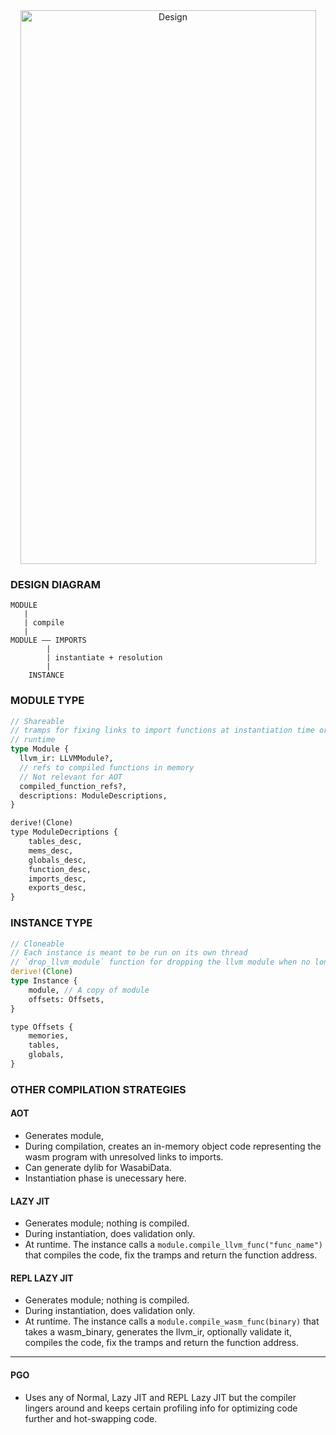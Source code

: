 

<div align="center">
<img src="https://github.com/appcypher/wasmlite/blob/design/design/media/MEMORY_MODEL.png" alt="Design" width="473" height="886"></img>
</div>

### DESIGN DIAGRAM
```
MODULE
   |
   | compile
   |
MODULE —— IMPORTS
        |
        | instantiate + resolution
        |
    INSTANCE
```

### MODULE TYPE

```rust
// Shareable
// tramps for fixing links to import functions at instantiation time or at
// runtime
type Module {
  llvm_ir: LLVMModule?,
  // refs to compiled functions in memory
  // Not relevant for AOT
  compiled_function_refs?,
  descriptions: ModuleDescriptions,
}

derive!(Clone)
type ModuleDecriptions {
    tables_desc,
    mems_desc,
    globals_desc,
    function_desc,
    imports_desc,
    exports_desc,
}
```

### INSTANCE TYPE

```rust
// Cloneable
// Each instance is meant to be run on its own thread
// `drop_llvm_module` function for dropping the llvm module when no longer needed
derive!(Clone)
type Instance {
    module, // A copy of module
    offsets: Offsets,
}

type Offsets {
    memories,
    tables,
    globals,
}
```

### OTHER COMPILATION STRATEGIES
#### AOT
- Generates module,
- During compilation, creates an in-memory object code representing the wasm program with unresolved links to imports.
- Can generate dylib for WasabiData.
- Instantiation phase is unecessary here.

#### LAZY JIT
- Generates module; nothing is compiled.
- During instantiation, does validation only.
- At runtime. The instance calls a `module.compile_llvm_func("func_name")` that compiles the code, fix the tramps and return the function address.

#### REPL LAZY JIT
- Generates module; nothing is compiled.
- During instantiation, does validation only.
- At runtime. The instance calls a `module.compile_wasm_func(binary)` that takes a wasm_binary, generates the llvm_ir, optionally validate it, compiles the code, fix the tramps and return the function address.

---------

#### PGO
- Uses any of Normal, Lazy JIT and REPL Lazy JIT but the compiler lingers around and keeps certain profiling info for optimizing code further and hot-swapping code.
